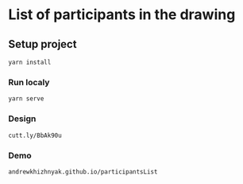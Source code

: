 # List of participants in the drawing

## Setup project

```
yarn install
```

### Run localy

```
yarn serve
```

### Design

```
cutt.ly/BbAk90u
```

### Demo

```
andrewkhizhnyak.github.io/participantsList
```
